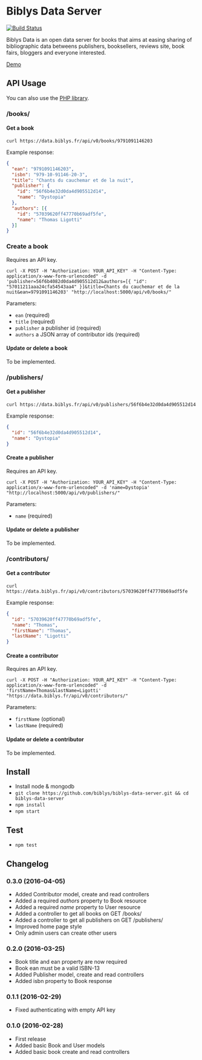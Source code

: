 # Biblys Data Server 

[![Build Status](https://travis-ci.org/biblys/biblys-data-server.svg?branch=master)](https://travis-ci.org/biblys/biblys-data-server)

Biblys Data is an open data server for books that aims at easing sharing of
bibliographic data betweens publishers, booksellers, reviews site, book fairs,
bloggers and everyone interested.

[Demo](https://data.biblys.fr/)

## API Usage

You can also use the [PHP library](https://github.com/biblys/biblys-data-client-php).

### /books/

#### Get a book

```
curl https://data.biblys.fr/api/v0/books/9791091146203
```

Example response:

```json
{
  "ean": "9791091146203",
  "isbn": "979-10-91146-20-3",
  "title": "Chants du cauchemar et de la nuit",
  "publisher": {
    "id": "56f6b4e32d0da4d905512d14",
    "name": "Dystopia"
  },
  "authors": [{
    "id": "57039620ff47770b69adf5fe",
    "name": "Thomas Ligotti"
  }]
}
```

### Create a book

Requires an API key.

```
curl -X POST -H "Authorization: YOUR_API_KEY" -H "Content-Type: application/x-www-form-urlencoded" -d 'publisher=56f6b4082d0da4d905512d12&authors=[{ "id": "57011211aaa24cfa54543aa4" }]&title=Chants du cauchemar et de la nuit&ean=9791091146203' "http://localhost:5000/api/v0/books/"
```

Parameters:
* `ean` (required)
* `title` (required)
* `publisher` a publisher id (required)
* `authors` a JSON array of contributor ids (required)

#### Update or delete a book

To be implemented.

### /publishers/

#### Get a publisher

```
curl https://data.biblys.fr/api/v0/publishers/56f6b4e32d0da4d905512d14
```

Example response:

```json
{
  "id": "56f6b4e32d0da4d905512d14",
  "name": "Dystopia"
}
```

#### Create a publisher

Requires an API key.

```
curl -X POST -H "Authorization: YOUR_API_KEY" -H "Content-Type: application/x-www-form-urlencoded" -d 'name=Dystopia' "http://localhost:5000/api/v0/publishers/"
```

Parameters:
* `name` (required)

#### Update or delete a publisher

To be implemented.

### /contributors/

#### Get a contributor

```
curl https://data.biblys.fr/api/v0/contributors/57039620ff47770b69adf5fe
```

Example response:

```json
{
  "id": "57039620ff47770b69adf5fe",
  "name": "Thomas",
  "firstName": "Thomas",
  "lastName": "Ligotti"
}
```

#### Create a contributor

Requires an API key.

```
curl -X POST -H "Authorization: YOUR_API_KEY" -H "Content-Type: application/x-www-form-urlencoded" -d 'firstName=Thomas&lastName=Ligotti' "https://data.biblys.fr/api/v0/contributors/"
```

Parameters:
* `firstName` (optional)
* `lastName` (required)

#### Update or delete a contributor

To be implemented.


## Install

* Install node & mongodb
* `git clone https://github.com/biblys/biblys-data-server.git && cd biblys-data-server`
* `npm install`
* `npm start`


## Test

* `npm test`


## Changelog

### 0.3.0 (2016-04-05)
* Added Contributor model, create and read controllers
* Added a required *authors* property to Book resource
* Added a required *name* property to User resource
* Added a controller to get all books on GET /books/
* Added a controller to get all publishers on GET /publishers/
* Improved home page style
* Only admin users can create other users

### 0.2.0 (2016-03-25)
* Book title and ean property are now required
* Book ean must be a valid ISBN-13
* Added Publisher model, create and read controllers
* Added isbn property to Book response

### 0.1.1 (2016-02-29)
* Fixed authenticating with empty API key

### 0.1.0 (2016-02-28)
* First release
* Added basic Book and User models
* Added basic book create and read controllers
